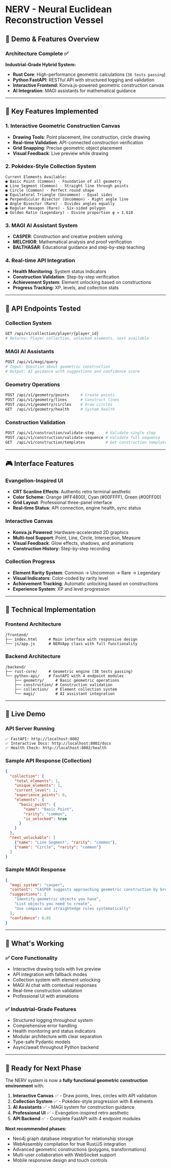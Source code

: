 # NERV - Neural Euclidean Reconstruction Vessel

## 🚀 Demo & Features Overview

### Architecture Complete ✅

**Industrial-Grade Hybrid System:**
- **Rust Core**: High-performance geometric calculations (`38 tests passing`)
- **Python FastAPI**: RESTful API with structured logging and validation  
- **Interactive Frontend**: Konva.js-powered geometric construction canvas
- **AI Integration**: MAGI assistants for mathematical guidance

---

## 🎯 Key Features Implemented

### 1. Interactive Geometric Construction Canvas
- **Drawing Tools**: Point placement, line construction, circle drawing
- **Real-time Validation**: API-connected construction verification
- **Grid Snapping**: Precise geometric object placement
- **Visual Feedback**: Live preview while drawing

### 2. Pokédex-Style Collection System
```
Current Elements Available:
● Basic Point (Common) - Foundation of all geometry
● Line Segment (Common) - Straight line through points  
● Circle (Common) - Perfect round shape
● Equilateral Triangle (Uncommon) - Equal sides
● Perpendicular Bisector (Uncommon) - Right angle line
● Angle Bisector (Rare) - Divides angles equally
● Regular Hexagon (Rare) - Six-sided polygon
● Golden Ratio (Legendary) - Divine proportion φ ≈ 1.618
```

### 3. MAGI AI Assistant System
- **CASPER**: Construction and creative problem solving
- **MELCHIOR**: Mathematical analysis and proof verification
- **BALTHASAR**: Educational guidance and step-by-step teaching

### 4. Real-time API Integration
- **Health Monitoring**: System status indicators
- **Construction Validation**: Step-by-step verification
- **Achievement System**: Element unlocking based on constructions
- **Progress Tracking**: XP, levels, and collection stats

---

## 🧪 API Endpoints Tested

### Collection System
```bash
GET /api/v1/collection/player/{player_id}
# Returns: Player collection, unlocked elements, next available
```

### MAGI AI Assistants  
```bash  
POST /api/v1/magi/query
# Input: Question about geometric construction
# Output: AI guidance with suggestions and confidence score
```

### Geometry Operations
```bash
POST /api/v1/geometry/points     # Create points
POST /api/v1/geometry/lines      # Construct lines  
POST /api/v1/geometry/circles    # Draw circles
GET  /api/v1/geometry/health     # System health
```

### Construction Validation
```bash
POST /api/v1/construction/validate-step     # Validate single step
POST /api/v1/construction/validate-sequence # Validate full sequence
GET  /api/v1/construction/templates         # Get construction templates
```

---

## 🎮 Interface Features

### Evangelion-Inspired UI
- **CRT Scanline Effects**: Authentic retro terminal aesthetic
- **Color Scheme**: Orange (#FF4800), Cyan (#00FFFF), Green (#00FF00)
- **Grid Layout**: Professional three-panel interface
- **Real-time Status**: API connection, engine health, sync status

### Interactive Canvas
- **Konva.js Powered**: Hardware-accelerated 2D graphics
- **Multi-tool Support**: Point, Line, Circle, Intersection, Measure
- **Visual Feedback**: Glow effects, shadows, and animations
- **Construction History**: Step-by-step recording

### Collection Progress
- **Element Rarity System**: Common → Uncommon → Rare → Legendary
- **Visual Indicators**: Color-coded by rarity level
- **Achievement Tracking**: Automatic unlocking based on constructions
- **Experience System**: XP and level progression

---

## 🔧 Technical Implementation

### Frontend Architecture
```
/frontend/
├── index.html     # Main interface with responsive design
└── js/app.js      # NERVApp class with full functionality
```

### Backend Architecture  
```
/backend/
├── rust-core/     # Geometric engine (38 tests passing)
└── python-api/    # FastAPI with 4 endpoint modules
    ├── geometry/     # Basic geometric operations
    ├── construction/ # Construction validation
    ├── collection/   # Element collection system
    └── magi/         # AI assistant integration
```

---

## 🌟 Live Demo

### API Server Running
```
✅ FastAPI: http://localhost:8002
✅ Interactive Docs: http://localhost:8002/docs
✅ Health Check: http://localhost:8002/health
```

### Sample API Response (Collection)
```json
{
  "collection": {
    "total_elements": 1,
    "unique_elements": 1, 
    "current_level": 1,
    "experience_points": 0,
    "elements": {
      "basic_point": {
        "name": "Basic Point",
        "rarity": "common",
        "is_unlocked": true
      }
    }
  },
  "next_unlockable": [
    {"name": "Line Segment", "rarity": "common"},
    {"name": "Circle", "rarity": "common"}
  ]
}
```

### Sample MAGI Response
```json
{
  "magi_system": "casper",
  "content": "CASPER suggests approaching geometric construction by breaking it into fundamental steps...",
  "suggestions": [
    "Identify geometric objects you have",
    "List objects you need to create", 
    "Use compass and straightedge rules systematically"
  ],
  "confidence": 0.85
}
```

---

## 🎉 What's Working

### ✅ Core Functionality
- Interactive drawing tools with live preview
- API integration with fallback modes
- Collection system with element unlocking
- MAGI AI chat with contextual responses
- Real-time construction validation
- Professional UI with animations

### ✅ Industrial-Grade Features  
- Structured logging throughout system
- Comprehensive error handling
- Health monitoring and status indicators
- Modular architecture with clear separation
- Type-safe Pydantic models
- Async/await throughout Python backend

---

## 🚀 Ready for Next Phase

The NERV system is now a **fully functional geometric construction environment** with:

1. **Interactive Canvas** ✅ - Draw points, lines, circles with API validation
2. **Collection System** ✅ - Pokédex-style progression with 8 elements 
3. **AI Assistants** ✅ - MAGI system for construction guidance
4. **Professional UI** ✅ - Evangelion-inspired retro aesthetic
5. **API Backend** ✅ - Complete FastAPI with 4 endpoint modules

**Next recommended phases:**
- Neo4j graph database integration for relationship storage
- WebAssembly compilation for true Rust/JS integration  
- Advanced geometric constructions (polygons, transformations)
- Multi-user collaboration with WebSocket support
- Mobile responsive design and touch controls
